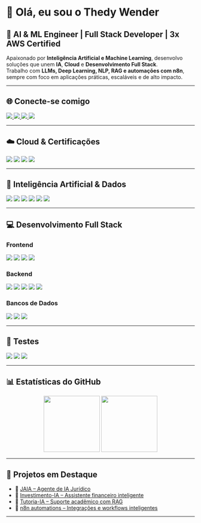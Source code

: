 # 👋 Olá, eu sou o Thedy Wender  

## 🚀 AI & ML Engineer | Full Stack Developer | 3x AWS Certified  

Apaixonado por **Inteligência Artificial e Machine Learning**, desenvolvo soluções que unem **IA**, **Cloud** e **Desenvolvimento Full Stack**.  
Trabalho com **LLMs, Deep Learning, NLP, RAG e automações com n8n**, sempre com foco em aplicações práticas, escaláveis e de alto impacto.  

---

## 🌐 Conecte-se comigo
<div>
  <a href="https://www.linkedin.com/in/thedy-wender/">
    <img src="https://img.shields.io/badge/LinkedIn-0077B5?style=for-the-badge&logo=linkedin&logoColor=white">
  </a>
  <a href="mailto:thedywender@hotmail.com">
    <img src="https://img.shields.io/badge/Hotmail-0078D4?style=for-the-badge&logo=microsoft-outlook&logoColor=white">
  </a>
  <a href="https://wa.me/5565984039576">
    <img src="https://img.shields.io/badge/WhatsApp-25D366?style=for-the-badge&logo=whatsapp&logoColor=white">
  </a>
  <a href="https://docs.google.com/document/d/1Wwk0nyY9kN8OHUE0btkrizauwU0r9mas/edit?usp=sharing">
    <img src="https://img.shields.io/badge/Currículo-4285F4?style=for-the-badge&logo=google-drive&logoColor=white">
  </a>
</div>

---

## ☁️ Cloud & Certificações
<div>
  <img src="https://img.shields.io/badge/AWS%20Certified%20Practitioner-FF9900?style=for-the-badge&logo=amazon-aws&logoColor=white">
  <img src="https://img.shields.io/badge/AWS%20Certified%20Developer-FF9900?style=for-the-badge&logo=amazon-aws&logoColor=white">
  <img src="https://img.shields.io/badge/AWS%20Certified%20Architect-FF9900?style=for-the-badge&logo=amazon-aws&logoColor=white">
  <img src="https://img.shields.io/badge/Docker-2496ED?style=for-the-badge&logo=docker&logoColor=white">
</div>

---

## 🧠 Inteligência Artificial & Dados
<div>
  <img src="https://img.shields.io/badge/LangChain-0A0A0A?style=for-the-badge&logoColor=white">
  <img src="https://img.shields.io/badge/OpenAI-412991?style=for-the-badge&logo=openai&logoColor=white">
  <img src="https://img.shields.io/badge/OpenAI-412991?style=for-the-badge&logo=gemini&logoColor=white">
  <img src="https://img.shields.io/badge/Gemini-4285F4?style=for-the-badge&logo=google&logoColor=white">
  <img src="https://img.shields.io/badge/NLP-3E8EDE?style=for-the-badge">
  <img src="https://img.shields.io/badge/n8n-1E90FF?style=for-the-badge&logo=n8n&logoColor=white">
</div>

---

## 💻 Desenvolvimento Full Stack
### Frontend
<div>
  <img src="https://img.shields.io/badge/React-20232A?style=for-the-badge&logo=react&logoColor=61DAFB">
  <img src="https://img.shields.io/badge/Next.js-000000?style=for-the-badge&logo=next.js&logoColor=white">
  <img src="https://img.shields.io/badge/Angular-DD0031?style=for-the-badge&logo=angular&logoColor=white">
  <img src="https://img.shields.io/badge/Tailwind_CSS-38B2AC?style=for-the-badge&logo=tailwind-css&logoColor=white">
</div>

### Backend
<div>
  <img src="https://img.shields.io/badge/Python-3776AB?style=for-the-badge&logo=python&logoColor=white">
  <img src="https://img.shields.io/badge/Django-092E20?style=for-the-badge&logo=django&logoColor=white">
  <img src="https://img.shields.io/badge/Node.js-43853D?style=for-the-badge&logo=node.js&logoColor=white">
  <img src="https://img.shields.io/badge/Express.js-404D59?style=for-the-badge">
  <img src="https://img.shields.io/badge/TypeScript-007ACC?style=for-the-badge&logo=typescript&logoColor=white">
</div>

### Bancos de Dados
<div>
  <img src="https://img.shields.io/badge/PostgreSQL-316192?style=for-the-badge&logo=postgresql&logoColor=white">
  <img src="https://img.shields.io/badge/MySQL-00000F?style=for-the-badge&logo=mysql&logoColor=white">
  <img src="https://img.shields.io/badge/MongoDB-4EA94B?style=for-the-badge&logo=mongodb&logoColor=white">
</div>

---

## 🧪 Testes
<div>
  <img src="https://img.shields.io/badge/Jest-99424F?style=for-the-badge&logo=jest&logoColor=white">
  <img src="https://img.shields.io/badge/Mocha-8D6748?style=for-the-badge&logo=mocha&logoColor=white">
  <img src="https://img.shields.io/badge/pytest-0A9EDC?style=for-the-badge&logo=pytest&logoColor=white">
</div>

---

## 📊 Estatísticas do GitHub
<div align="center">
  <img src="https://github-readme-stats.vercel.app/api?username=thedywender&show_icons=true&theme=radical" height="150"/>
  <img src="https://github-readme-stats.vercel.app/api/top-langs/?username=thedywender&layout=compact&theme=radical" height="150"/>
</div>

---

## 🌟 Projetos em Destaque
- 🔹 [JAIA – Agente de IA Jurídico](#)  
- 🔹 [Investimento-IA – Assistente financeiro inteligente](#)  
- 🔹 [Tutoria-IA – Suporte acadêmico com RAG](#)  
- 🔹 [n8n automations – Integrações e workflows inteligentes](#)  

---
